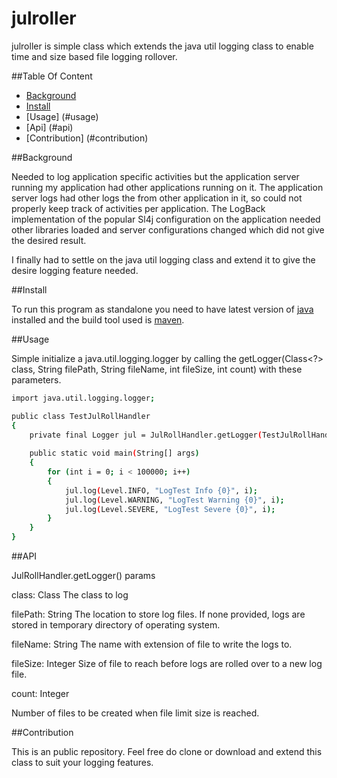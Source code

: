 # julroller

julroller is simple class which extends the java util logging class to enable time and size based file logging rollover.
 
##Table Of Content
- [Background](#background)
- [Install](#install)
- [Usage] (#usage)
- [Api] (#api)
- [Contribution] (#contribution)

##Background

Needed to log application specific activities but the application server running my application had other applications running on it.
The application server logs had other logs the from other application in it, so could not properly keep track of activities per application.
The LogBack implementation of the popular Sl4j configuration on the application needed other libraries loaded and server configurations changed which did
not give the desired result.

I finally had to settle on the java util logging class and extend it to give the desire logging feature needed.

##Install

To run this program as standalone you need to have latest version of [java](http://www.oracle.com/technetwork/java/javase/downloads/index.html) installed and the build tool used is [maven](https://maven.apache.org/download.cgi).

##Usage

Simple initialize a java.util.logging.logger by calling the getLogger(Class<?> class, String filePath, String fileName, int fileSize, int count) with these parameters.

```sh
import java.util.logging.logger;

public class TestJulRollHandler 
{
	private final Logger jul = JulRollHandler.getLogger(TestJulRollHandler.class, null, "jul.log", 1024*1024, 20);
	
	public static void main(String[] args)
	{
		for (int i = 0; i < 100000; i++) 
		{
            jul.log(Level.INFO, "LogTest Info {0}", i);
            jul.log(Level.WARNING, "LogTest Warning {0}", i);
            jul.log(Level.SEVERE, "LogTest Severe {0}", i);
        }
	}
}
```

##API

JulRollHandler.getLogger() params

class: Class
The class to log

filePath: String
The location to store log files. If none provided, logs are stored in temporary directory of operating system.

fileName: String
The name with extension of file to write the logs to.

fileSize: Integer
Size of file to reach before logs are rolled over to a new log file.

count: Integer

Number of files to be created when file limit size is reached.

##Contribution

This is an public repository. Feel free do clone or download and extend this class to suit your logging features.

